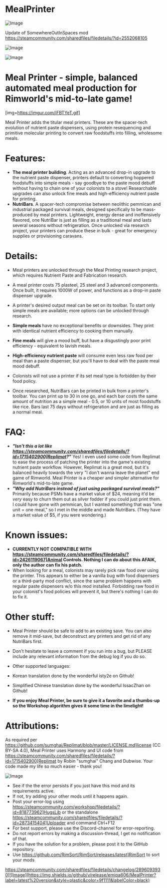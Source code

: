 # MealPrinter

![Image](https://i.imgur.com/buuPQel.png)

Update of SomewhereOutInSpaces mod
https://steamcommunity.com/sharedfiles/filedetails/?id=2552068105

![Image](https://i.imgur.com/pufA0kM.png)

	
![Image](https://i.imgur.com/Z4GOv8H.png)

# Meal Printer - simple, balanced automated meal production for Rimworld's mid-to-late game!


[img=https://imgur.com/iFBTYeT.gif]

Meal Printer adds the titular meal printers. These are the spacer-tech evolution of nutrient paste dispensers, using protein resequencing and primitive molecular printing to convert raw foodstuffs into filling, wholesome meals.

# Features:



-  **The meal printer building**. Acting as an advanced drop-in upgrade to the nutrient paste dispenser, printers default to converting hoppered foodstuffs into simple meals - say goodbye to the paste mood debuff without having to chain one of your colonists to a stove! Researchable upgrades can also unlock fine meals and high-efficiency nutrient paste for printing.
-  **NutriBars**. A spacer-tech compromise between neolithic pemmican and industrial packaged survival meals, designed specifically to be mass-produced by meal printers. Lightweight, energy dense and inoffensively flavored, one NutriBar is just as filling as a traditional meal and lasts several seasons without refrigeration. Once unlocked via research project, your printers can produce these in bulk - great for emergency supplies or provisioning caravans.



# Details:



-  Meal printers are unlocked through the Meal Printing research project, which requires Nutrient Paste and Fabrication research.
-  A meal printer costs 75 plasteel, 25 steel and 3 advanced components. Once built, it requires 1000W of power, and functions as a drop-in paste dispenser upgrade.
-  A printer's desired output meal can be set on its toolbar. To start only simple meals are available; more options can be unlocked through research.


- **Simple meals** have no exceptional benefits or downsides. They print with identical nutrient efficiency to cooking them manually.
- **Fine meals** will give a mood buff, but have a disgustingly poor print efficiency - equivalent to lavish meals. 
- **High-efficiency nutrient paste** will consume even less raw food per meal than a paste dispenser, but you'll have to deal with the paste meal mood debuff.


-  Colonists will not use a printer if its set meal type is forbidden by their food policy.
-  Once researched, NutriBars can be printed in bulk from a printer's toolbar. You can print up to 30 in one go, and each bar costs the same amount of nutrition as a simple meal - 0.5, or 10 units of most foodstuffs like rice. Bars last 75 days without refrigeration and are just as filling as a normal meal.



# FAQ:



-  ***"Isn't this a lot like https://steamcommunity.com/sharedfiles/filedetails/?id=1715402900]Replimat?"*** Yes! I even used some code from Replimat to ease the process of patching the printer into the game's existing nutrient paste workflow. However, Replimat is a great mod, but it's balanced heavily towards the very "I don't wanna leave the planet" end game of Rimworld. Meal Printer is a cheaper and simpler alternative for Rimworld's mid-to-late game.
-  ***"Why add NutriBars instead of just using packaged survival meals?"*** Primarily because PSMs have a market value of $24, meaning it'd be *very* easy to churn them out as silver fodder if you could just print them. I could have gone with pemmican, but I wanted something that was "one unit = one meal," so I met in the middle and made NutriBars. (They have a market value of $5, if you were wondering.)



# Known issues:



- **CURRENTLY NOT COMPATIBLE WITH https://steamcommunity.com/sharedfiles/filedetails/?id=2426119067]Animal Controls. Nothing I can do about this AFAIK, only the author can fix his patch.**
- When looking for a meal, colonists may rarely pick raw food over using the printer. This appears to either be a vanilla bug with food dispensers or a third-party mod conflict, since the same problem happens with regular paste dispensers w/o this mod installed. Forbidding raw food in your colonist's food policies will prevent it, but there's nothing I can do to fix it.



# Other stuff:



-  Meal Printer should be safe to add to an existing save. You can also remove it mid-save, but deconstruct any printers and get rid of any NutriBars first.
-  Don't hesitate to leave a comment if you run into a bug, but PLEASE include any relevant information from the debug log if you do so.
-  Other supported languages: 


- Korean translation done by the wonderful isty2e on Github!
- Simplified Chinese translation done by the wonderful IssacZhan on Github!


-  **If you enjoy Meal Printer, be sure to give it a favorite and a thumbs-up so the Workshop algorithm gives it some time in the limelight!**



# Attributions:

As required per https://github.com/sumghai/Replimat/blob/master/LICENSE.md]license (CC BY-SA 4.0), Meal Printer uses Harmony and UI code from https://steamcommunity.com/sharedfiles/filedetails/?id=1715402900]Replimat by Robin "sumghai" Chang and Dubwise. Your code made my life so much easier - thank you!
	
![Image](https://i.imgur.com/PwoNOj4.png)



-  See if the the error persists if you just have this mod and its requirements active.
-  If not, try adding your other mods until it happens again.
-  Post your error-log using https://steamcommunity.com/workshop/filedetails/?id=818773962]HugsLib or the standalone https://steamcommunity.com/sharedfiles/filedetails/?id=2873415404]Uploader and command Ctrl+F12
-  For best support, please use the Discord-channel for error-reporting.
-  Do not report errors by making a discussion-thread, I get no notification of that.
-  If you have the solution for a problem, please post it to the GitHub repository.
-  Use https://github.com/RimSort/RimSort/releases/latest]RimSort to sort your mods



https://steamcommunity.com/sharedfiles/filedetails/changelog/2896093930]![Image](https://img.shields.io/github/v/release/emipa606/MealPrinter?label=latest%20version&style=plastic&color=9f1111&labelColor=black)

